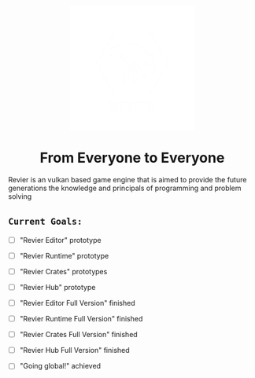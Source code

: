 <div align="center" style="display: flex; flex-direction: column; align-items: center;">
  <img width="50%" height="50%" alt="Light Mode" src="./docs/RevierLogoDark.png">
  <picture style="width: 50%; height: 50%;">
    <source media="(prefers-color-scheme: dark)" srcset="./docs/RevierLogoLight.png">
  </picture>
</div>


<h1 align="center">From Everyone to Everyone</h1>

<p>Revier is an vulkan based game engine that is aimed to provide the future generations the knowledge and principals of programming and problem solving</p>

## ```Current Goals:```
- [ ] "Revier Editor" prototype
- [ ] "Revier Runtime" prototype
- [ ] "Revier Crates" prototypes
- [ ] "Revier Hub" prototype
- [ ] "Revier Editor Full Version" finished
- [ ] "Revier Runtime Full Version" finished
- [ ] "Revier Crates Full Version" finished
- [ ] "Revier Hub Full Version" finished
- [ ] "Going global!" achieved


